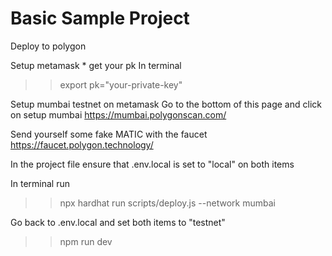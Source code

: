 # Basic Sample Project

Deploy to polygon

Setup metamask * get your pk
In terminal 
>> export pk="your-private-key"

Setup mumbai testnet on metamask
Go to the bottom of this page and click on setup mumbai
https://mumbai.polygonscan.com/

Send yourself some fake MATIC with the faucet
https://faucet.polygon.technology/

In the project file ensure that .env.local is set to "local" on both items

In terminal run
>> npx hardhat run scripts/deploy.js --network mumbai

Go back to .env.local and set both items to "testnet"

>>npm run dev
